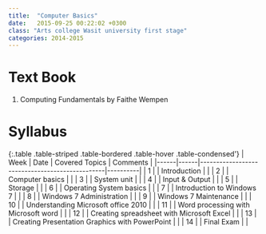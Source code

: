 ```yaml
---
title:  "Computer Basics"
date:   2015-09-25 00:22:02 +0300
class: "Arts college Wasit university first stage"
categories: 2014-2015
---
```


# Text Book
1. Computing Fundamentals by Faithe Wempen

# Syllabus


{:.table .table-striped .table-bordered .table-hover .table-condensed'}
| Week | Date | Covered Topics                                 | Comments |
|------|------|------------------------------------------------|----------|
| 1    |      | Introduction                                   |          |
| 2    |      | Computer basics                                |          |
| 3    |      | System unit                                    |          |
| 4    |      | Input & Output                                 |          |
| 5    |      | Storage                                        |          |
| 6    |      | Operating System basics                        |          |
| 7    |      | Introduction to Windows 7                      |          |
| 8    |      | Windows 7 Administration                       |          |
| 9    |      | Windows 7 Maintenance                          |          |
| 10   |      | Understanding Microsoft office 2010            |          |
| 11   |      | Word processing with Microsoft word            |          |
| 12   |      | Creating spreadsheet with Microsoft Excel      |          |
| 13   |      | Creating Presentation Graphics with PowerPoint |          |
| 14   |      | Final Exam                                     |          |
